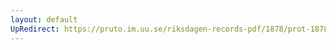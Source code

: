 ```yaml
---
layout: default
UpRedirect: https://pruto.im.uu.se/riksdagen-records-pdf/1878/prot-1878--ak--038/prot-1878--ak--038_033.pdf
---
```

